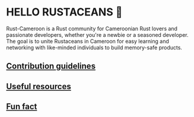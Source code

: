 # HELLO RUSTACEANS 👋

Rust-Cameroon is a Rust community for Cameroonian Rust lovers and passionate developers, whether you're a newbie or a seasoned developer. The goal is to unite Rustaceans in Cameroon for easy learning and networking with like-minded individuals to build 
memory-safe products.
## [Contribution guidelines](https://github.com/Rust-Cameroon/.github/blob/main/Contribution.md)
## [Useful resources]()
## [Fun fact]()
